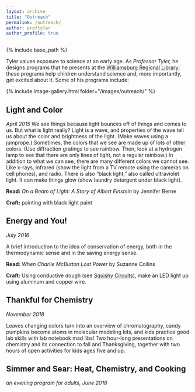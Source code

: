 ```yaml
---
layout: archive
title: "Outreach"
permalink: /outreach/
author: proftyler
author_profile: true
---
```


{% include base_path %}

Tyler values exposure to science at an early age. As *Professor Tyler,* he designs programs that he presents at the [Williamsburg Regional Library;](https://www.wrl.org) these programs help children understand science and, more importantly, get excited about it. Some of his programs include:

{% include image-gallery.html folder="/images/outreach/" %}

<!-- <img class="archive__image" src="/images/tyler_kneeling.jpg" alt="Prof. Tyler teaching a young learner" width="300"/> -->
## Light and Color
*April 2015*
We see things because light bounces off of things and comes to us. But what is light really?
Light is a wave, and properties of the wave tell us about the color and brightness of the light. (Make waves using a jumprope.)
Sometimes, the colors that we see are made up of lots of other colors. (Use diffraction gratings to see rainbow. Then, look at a hydrogen lamp to see that there are only lines of light, not a regular rainbow.)
In addition to what we can see, there are many different colors we cannot see. Like x-rays, infrared (show the light from a TV remote using the cameras on cell phones), and radio.
There is also “black light,” also called ultraviolet light. It can make things glow (show laundry detergent under black light).

**Read:** *On a Beam of Light: A Story of Albert Einstein* by Jennifer Berne

**Craft:** painting with black light paint




## Energy and You!
*July 2016*

A brief introduction to the idea of conservation of energy, both in the thermodynamic sense and in the saving energy sense.

**Read:** *When Charlie McButton Lost Power* by Suzanne Collins

**Craft:** Using conductive dough (see [Squishy Circuits](http://courseweb.stthomas.edu/apthomas/SquishyCircuits/buildingCircuits.htm)), make an LED light up using aluminum and copper wire.

## Thankful for Chemistry
*November 2018*

Leaves changing colors turn into an overview of chromatography, candy pumpkins become atoms in molecular modeling kits, and kids practice good lab skills with lab notebook mad libs! Two hour-long presentations on chemistry and its connection to fall and Thanksgiving, together with two hours of open activities for kids ages five and up.

<!-- <img src="/images/tyler_crowd.jpg" alt="Prof. Tyler with a young crowd of learners" width="600"/>
<img src="/images/tyler_flask.jpg" alt="Prof. Tyler with a flask" width="337"/> -->

## Simmer and Sear: Heat, Chemistry, and Cooking
*an evening program for adults, June 2018*
